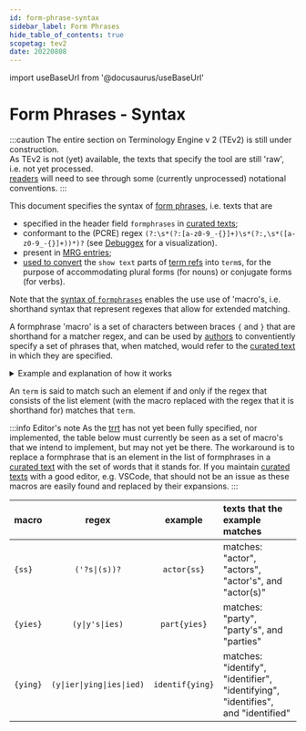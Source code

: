 ```yaml
---
id: form-phrase-syntax
sidebar_label: Form Phrases
hide_table_of_contents: true
scopetag: tev2
date: 20220808
---
```


import useBaseUrl from '@docusaurus/useBaseUrl'

# Form Phrases - Syntax

:::caution
The entire section on Terminology Engine v 2 (TEv2) is still under construction.<br/>
As TEv2 is not (yet) available, the texts that specify the tool are still 'raw', i.e. not yet processed.<br/>[readers](@) will need to see through some (currently unprocessed) notational conventions.
:::

This document specifies the syntax of [form phrases](@), i.e. texts that are
- specified in the header field `formphrases` in [curated texts](@);
- conformant to the (PCRE) regex `(?:\s*(?:[a-z0-9_-{}]+)\s*(?:,\s*([a-z0-9_-{}]+))*)?` (see [Debuggex](https://www.debuggex.com/r/20MNb2zgNwLDD-dD) for a visualization).
- present in [MRG entries](@);
- [used to convert](/docs/tev2/spec-tools/trrt#id) the `show text` parts of [term refs](@) into `term`s, for the purpose of accommodating plural forms (for nouns) or conjugate forms (for verbs).

Note that the [syntax of `formphrases`](/docs/tev2/spec-syntax/form-phrase-syntax) enables the use use of 'macro's, i.e. shorthand syntax that represent regexes that allow for extended matching.

A formphrase 'macro' is a set of characters between braces `{` and `}` that are shorthand for a matcher regex, and can be used by [authors](@) to conventiently specify a set of phrases that, when matched, would refer to the [curated text](@) in which they are specified.

<details>
   <summary>Example and explanation of how it works</summary>

Suppose we have a [curated text](@) for the term `actor`, and in its front matter, we specify:

~~~ yaml
formPhrases: actor{ss}
~~~

The part `{ss}` is a macro, that suppose it is associated with the regex `(?:'?s|\(s\))?`.

When the [trrt](@) converts a [ref text](@), one of the things it needs to do is to [convert a so-called `show-text` into a `term`](/docs/tev2/spec-tools/trrt#term) that exists in some [curated text](@). If the `show-text` does not match the `term` of any of the [curated texts](@), the [trrt](@) will try to match it against every form phrase in every [curated text](@), including the formphrase `actor{ss}`.

This is done as follows:
1. all macros in the formphrase are replaced with their respective regexes, thereby transforming the formphrase into a regex itself;
2. a regex engine is called that determines whether or not `show-text` satisfies that regex. If (and only if) it does, there is a match.

</details>

An `term` is said to match such an element if and only if the regex that consists of the list element (with the macro replaced with the regex that it is shorthand for) matches that `term`.

:::info Editor's note
As the [trrt](@) has not yet been fully specified, nor implemented, the table below must currently be seen as a set of macro's that we intend to implement, but may not yet be there. The workaround is to replace a formphrase that is an element in the list of formphrases in a [curated text](@) with the set of words that it stands for. If you maintain [curated texts](@) with a good editor, e.g. VSCode, that should not be an issue as these macros are easily found and replaced by their expansions.
:::

| macro    |           regex                       |     example     | texts that the example matches |
| -------- | :-----------------------------------: | :-------------: | :----------------------------- |
| `{ss}`   | <code>('?s\|(s\))?</code>             | `actor{ss}`     | matches: "actor", "actors", "actor's", and "actor(s)" |
| `{yies}` | <code>(y\|y's\|ies)</code>            | `part{yies}`    | matches: "party", "party's", and "parties" |
| `{ying}` | <code>(y\|ier\|ying\|ies\|ied)</code> | `identif{ying}` | matches: "identify", "identifier", "identifying", "identifies", and "identified" |
